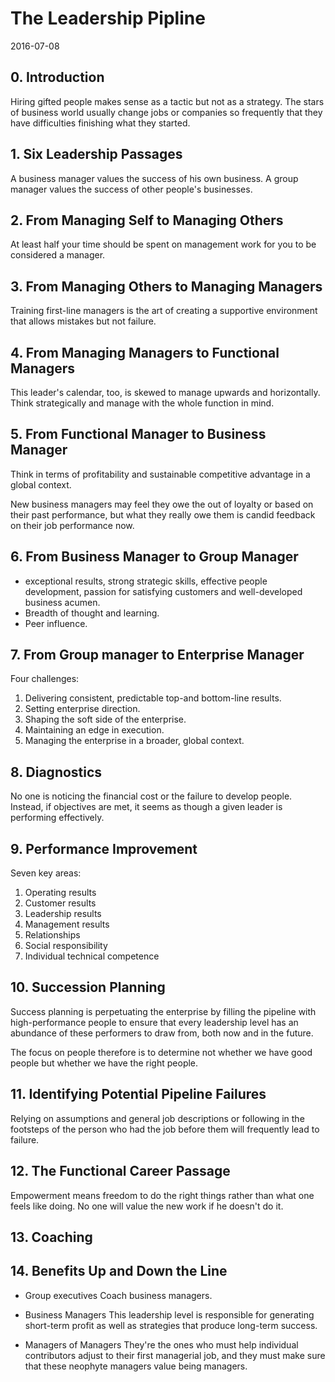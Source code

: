 # The Leadership Pipline
2016-07-08


## 0. Introduction
Hiring gifted people makes sense as a tactic but not as a strategy.
The stars of business world usually change jobs or companies so frequently that they have difficulties finishing what they started.


## 1. Six Leadership Passages
A business manager values the success of his own business.
A group manager values the success of other people's businesses.


## 2. From Managing Self to Managing Others
At least half your time should be spent on management work for you to be considered a manager.


## 3. From Managing Others to Managing Managers
Training first-line managers is the art of creating a supportive environment that allows mistakes but not failure.


## 4. From Managing Managers to Functional Managers
This leader's calendar, too, is skewed to manage upwards and horizontally.
Think strategically and manage with the whole function in mind.


## 5. From Functional Manager to Business Manager
Think in terms of profitability and sustainable competitive advantage in a global context.

New business managers may feel they owe the out of loyalty or based on their past performance, but what they really owe them is candid feedback on their job performance now.


## 6. From Business Manager to Group Manager
  - exceptional results, strong strategic skills, effective people development, passion for satisfying customers and well-developed business acumen.
  - Breadth of thought and learning.
  - Peer influence.


## 7. From Group manager to Enterprise Manager
Four challenges:
  1. Delivering consistent, predictable top-and bottom-line results.
  2. Setting enterprise direction.
  3. Shaping the soft side of the enterprise.
  4. Maintaining an edge in execution.
  5. Managing the enterprise in a broader, global context.


## 8. Diagnostics
No one is noticing the financial cost or the failure to develop people. Instead, if objectives are met, it seems as though a given leader is performing effectively.


## 9. Performance Improvement
Seven key areas:
  1. Operating results
  2. Customer results
  3. Leadership results
  4. Management results
  5. Relationships
  6. Social responsibility
  7. Individual technical competence


## 10. Succession Planning
Success planning is perpetuating the enterprise by filling the pipeline with high-performance people to ensure that every leadership level has an abundance of these performers to draw from, both now and in the future.

The focus on people therefore is to determine not whether we have good people but whether we have the right people.


## 11. Identifying Potential Pipeline Failures
Relying on assumptions and general job descriptions or following in the footsteps of the person who had the job before them will frequently lead to failure.


## 12. The Functional Career Passage
Empowerment means freedom to do the right things rather than what one feels like doing. No one will value the new work if he doesn't do it.


## 13. Coaching


## 14. Benefits Up and Down the Line
- Group executives
  Coach business managers.

- Business Managers
  This leadership level is responsible for generating short-term profit as well as strategies that produce long-term success.

- Managers of Managers
  They're the ones who must help individual contributors adjust to their first managerial job, and they must make sure that these neophyte managers value being managers.
